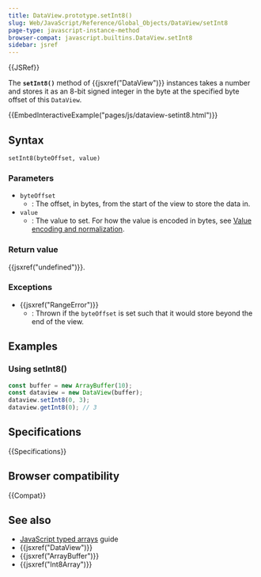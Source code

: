 ```yaml
---
title: DataView.prototype.setInt8()
slug: Web/JavaScript/Reference/Global_Objects/DataView/setInt8
page-type: javascript-instance-method
browser-compat: javascript.builtins.DataView.setInt8
sidebar: jsref
---
```


{{JSRef}}

The **`setInt8()`** method of {{jsxref("DataView")}} instances takes a number and stores it as an 8-bit signed integer in the byte at the specified byte offset of this `DataView`.

{{EmbedInteractiveExample("pages/js/dataview-setint8.html")}}

## Syntax

```js-nolint
setInt8(byteOffset, value)
```

### Parameters

- `byteOffset`
  - : The offset, in bytes, from the start of the view to store the data in.
- `value`
  - : The value to set. For how the value is encoded in bytes, see [Value encoding and normalization](/en-US/docs/Web/JavaScript/Reference/Global_Objects/TypedArray#value_encoding_and_normalization).

### Return value

{{jsxref("undefined")}}.

### Exceptions

- {{jsxref("RangeError")}}
  - : Thrown if the `byteOffset` is set such that it would store beyond the end of the view.

## Examples

### Using setInt8()

```js
const buffer = new ArrayBuffer(10);
const dataview = new DataView(buffer);
dataview.setInt8(0, 3);
dataview.getInt8(0); // 3
```

## Specifications

{{Specifications}}

## Browser compatibility

{{Compat}}

## See also

- [JavaScript typed arrays](/en-US/docs/Web/JavaScript/Guide/Typed_arrays) guide
- {{jsxref("DataView")}}
- {{jsxref("ArrayBuffer")}}
- {{jsxref("Int8Array")}}
